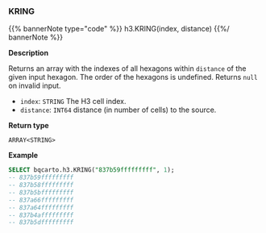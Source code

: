 ### KRING

{{% bannerNote type="code" %}}
h3.KRING(index, distance)
{{%/ bannerNote %}}

**Description**

Returns an array with the indexes of all hexagons within `distance` of the given input hexagon. The order of the hexagons is undefined. Returns `null` on invalid input.

* `index`: `STRING` The H3 cell index.
* `distance`: `INT64` distance (in number of cells) to the source.

**Return type**

`ARRAY<STRING>`

**Example**

```sql
SELECT bqcarto.h3.KRING("837b59fffffffff", 1);
-- 837b59fffffffff
-- 837b58fffffffff
-- 837b5bfffffffff
-- 837a66fffffffff
-- 837a64fffffffff
-- 837b4afffffffff
-- 837b5dfffffffff
```